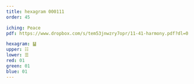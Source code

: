 ```yaml
---
title: hexagram 000111
order: 45

iching: Peace
pdf: https://www.dropbox.com/s/tem53jnwzry7opr/11-41-harmony.pdf?dl=0

hexagram: ䷊
upper: ☷
lower: ☰
red: 01
green: 01
blue: 01
---
```

